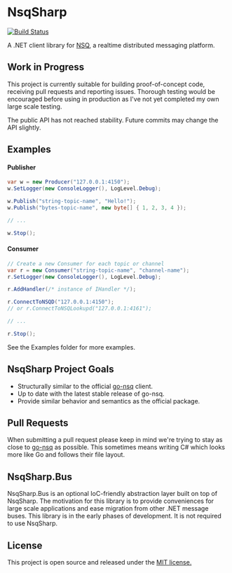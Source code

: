 NsqSharp
========

[![Build Status](https://travis-ci.org/judwhite/NsqSharp.svg?branch=master)](https://travis-ci.org/judwhite/NsqSharp)

A .NET client library for [NSQ](https://github.com/bitly/nsq), a realtime distributed messaging platform.

## Work in Progress

This project is currently suitable for building proof-of-concept code, receiving pull requests and reporting issues. Thorough testing would be encouraged before using in production as I've not yet completed my own large scale testing.

The public API has not reached stability. Future commits may change the API slightly.

## Examples

#### Publisher

```C#
var w = new Producer("127.0.0.1:4150");
w.SetLogger(new ConsoleLogger(), LogLevel.Debug);

w.Publish("string-topic-name", "Hello!");
w.Publish("bytes-topic-name", new byte[] { 1, 2, 3, 4 });

// ...

w.Stop();
```

#### Consumer

```C#
// Create a new Consumer for each topic or channel
var r = new Consumer("string-topic-name", "channel-name");
r.SetLogger(new ConsoleLogger(), LogLevel.Debug);

r.AddHandler(/* instance of IHandler */);

r.ConnectToNSQD("127.0.0.1:4150");
// or r.ConnectToNSQLookupd("127.0.0.1:4161");

// ...

r.Stop();
```

See the Examples folder for more examples.

## NsqSharp Project Goals
- Structurally similar to the official [go-nsq](https://github.com/bitly/go-nsq) client.
- Up to date with the latest stable release of go-nsq.
- Provide similar behavior and semantics as the official package.

## Pull Requests

When submitting a pull request please keep in mind we're trying to stay as close to [go-nsq](https://github.com/bitly/go-nsq) as possible. This sometimes means writing C# which looks more like Go and follows their file layout.

## NsqSharp.Bus

NsqSharp.Bus is an optional IoC-friendly abstraction layer built on top of NsqSharp. The motivation for this library is to provide conveniences for large scale applications and ease migration from other .NET message buses. This library is in the early phases of development. It is not required to use NsqSharp.

## License

This project is open source and released under the [MIT license.](LICENSE)
